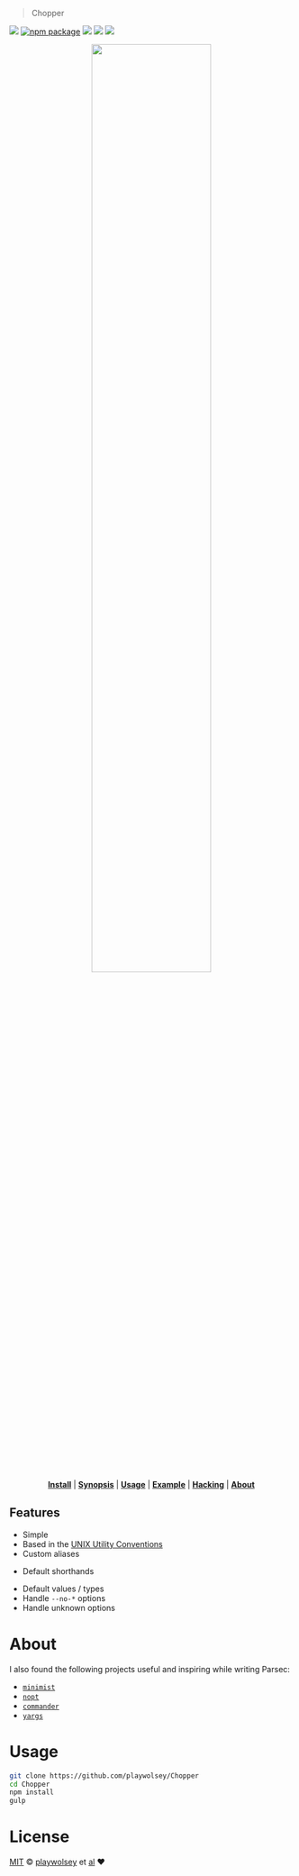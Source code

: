 > Chopper

[![][parsec-badge]][parsec]
[![npm package][npm-ver-link]][parsec]
[![][dl-badge]][npm-pkg-link]
[![][travis-logo]][travis]
![][mit-badge]

<a name="parsec"></a>

<p align="center">
<a href="https://github.com/bucaran/parsec/blob/master/README.md">
<img width="65%" src="https://cloud.githubusercontent.com/assets/8317250/7609248/1735d894-f9ac-11e4-9f80-eb0483533355.png">
</a>
</p>

<p align="center">
<b><a href="#install">Install</a></b>
|
<b><a href="#synopsis">Synopsis</a></b>
|
<b><a href="#usage">Usage</a></b>
|
<b><a href="#example">Example</a></b>
|
<b><a href="#hacking">Hacking</a></b>
|
<b><a href="#about">About</a></b>
</p>


## Features

+ Simple
+ Based in the [UNIX Utility Conventions](http://pubs.opengroup.org/onlinepubs/7908799/xbd/utilconv.html)
+ Custom aliases
* Default shorthands
+ Default values / types
+ Handle `--no-*` options
+ Handle unknown options


# About

I also found the following projects useful and inspiring while writing Parsec:

  + [`minimist`](https://github.com/substack/minimist)
  + [`nopt`](https://github.com/npm/nopt)
  + [`commander`](https://github.com/tj/commander.js)
  + [`yargs`](https://github.com/bcoe/yargs)

# Usage

```sh
git clone https://github.com/playwolsey/Chopper
cd Chopper
npm install
gulp
```

# License

[MIT][license] © [playwolsey][author] et [al][contributors]
:heart:


[license]: http://opensource.org/licenses/MIT
[author]: http://playwolsey.github.com
[parsec]: https://www.github.com/bucaran/parsec
[parsec-badge]: https://img.shields.io/badge/parsec-JS-33CCFF.svg?style=flat-square
[mit-badge]: https://img.shields.io/badge/license-MIT-444444.svg?style=flat-square
[npm-pkg-link]: https://www.npmjs.org/package/parsec
[npm-ver-link]: https://img.shields.io/npm/v/parsec.svg?style=flat-square
[dl-badge]: http://img.shields.io/npm/dm/parsec.svg?style=flat-square
[travis-logo]: http://img.shields.io/travis/bucaran/parsec.svg?style=flat-square
[travis]: https://travis-ci.org/bucaran/parsec
[contributors]: https://github.com/playwolsey/Chopper/graphs/contributors
